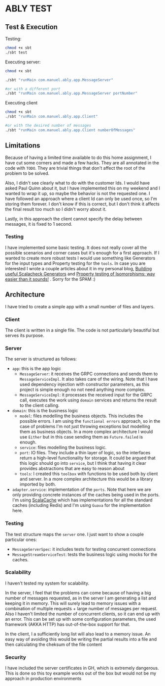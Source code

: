 # ABLY TEST

## Test & Execution

Testing:

```bash
chmod +x sbt
./sbt test
```

Executing server:

```bash
chmod +x sbt

./sbt "runMain com.manuel.ably.app.MessageServer"

#or with a different port
./sbt "runMain com.manuel.ably.app.MessageServer portNumber"
```

Executing client

```bash 
chmod +x sbt
./sbt "runMain com.manuel.ably.app.Client"

#or with the desired number of messages
./sbt "runMain com.manuel.ably.app.Client numberOfMessages"
```

## Limitations

Because of having a limited time available to do this home assignment, I have cut some corners and made a few hacks.
They are all annotated in the code with `TODO`. They are trivial things that don't affect the root of the problem to be
solved.

Also, I didn't see clearly what to do with the customer Ids. I would have asked Paul Quinn about it, but I have
implemented this on my weekend and I wanted to wrap it up, so maybe the behavior is not the requested one. I have
followed an approach where a client Id can only be used once, so I'm storing them forever. I don't know if this is
correct, but I don't think it affects the final result too much so I didn't worry about it.

Lastly, in this approach the client cannot specify the delay between messages, it is fixed to 1 second. 

### Testing

I have implemented some basic testing. It does not really cover all the possible scenarios and corner cases but it's
enough for a first approach. If I wanted to create more robust tests I would use something like Generators for the input
types and Property testing for the `tools`. In case you are interested I wrote a couple articles about it in my personal
blog,
[Building useful Scalacheck Generators](https://medium.com/@supermanue/building-useful-scalacheck-generators-71635d1edb9d)
and [Property testing of Isomorphisms: way easier than it sounds!](https://medium.com/@supermanue/property-testing-of-isomorphisms-way-easier-than-it-sounds-a646791b9c5f)
. Sorry for the SPAM :)

## Architecture

I have tried to create a simple app with a small number of files and layers.

### Client

The client is written in a single file. The code is not particularly beautiful but serves its purpose.

### Server

The server is structured as follows:

- `app`: this is the app logic
    - `MessageServer`: it receives the GRPC connections and sends them to `MessageServiceImpl`. It also takes care
      of the wiring. Note that I have used dependency injection with constructor parameters, as this project is simple
      enough no not need anything more complex.
    - `MessageServiceImpl`: it processes the received input for the GRPC call, executes the work using `domain` services
      and returns the result to the client calling.
- `domain`: this is the business logic
    - `model`: files modelling the business objects. This includes the possible errors. I am using
      the `functional errors`
      approach, so in the case of problems I'm not just throwing exceptions but modelling them as business objects. In a
      more complex architecture I would use `Either` but in this case sending them as `Future.failed` is enough.
    - `service`: files modelling the business logic.
    - `port`: IO files. They include a thin layer of logic, so the interfaces return a high-level functionality for
      storage. It could be argued that this logic should go into `service`, but I think that having it clear provides
      abstractions that are easy to reason about
    - `tools`: I created this `toolbox` with functions to be used both by client and server. In a more complex
      architecture this would be a library imported by both.
- `adapter.service`: implementation of the `ports`. Note that here we are only providing concrete instances of the
  caches being used in the ports. I'm using [ScalaCache](https://cb372.github.io/scalacache/) which has implementations
  for all the standard caches (including Redis) and I'm using `Guava` for the implementation here.

### Testing

The test structure maps the `server` one. I just want to show a couple particular ones:

- `MessageServerSpec`: it includes tests for testing concurrent connections
- `MessageStreamServiceTest`: tests the business logic using mocks for the caches.

### Scalability

I haven't tested my system for scalability.

In the server, I feel that the problems can come because of having a big number of messages requested, as in the server
I am generating a list and keeping it in memory. This will surely lead to memory issues with a combination of multiple
requests + large number of messages per request. Also I haven't limited the number of concurrent clients, so it can end
up with an error. This can be set up with some configuration parameters, the used framework (AKKA HTTP) has
out-of-the-box support for that.

In the client, I a sufficiently long list will also lead to a memory issue. An easy way of avoiding this would be
writing the partial results into a file and then calculating the cheksum of the file content

### Security

I have included the server certificates in GH, which is extremely dangerous. This is done so this toy example works out
of the box but would not be my approach in production environments